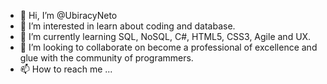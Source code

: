 - 👋 Hi, I’m @UbiracyNeto
- 👀 I’m interested in learn about coding and database.
- 🌱 I’m currently learning SQL, NoSQL, C#, HTML5, CSS3, Agile and UX.
- 💞️ I’m looking to collaborate on become a professional of excellence and glue with the community of programmers.
- 📫 How to reach me ...

<!---
UbiracyNeto/UbiracyNeto is a ✨ special ✨ repository because its `README.md` (this file) appears on your GitHub profile.
You can click the Preview link to take a look at your changes.
--->
